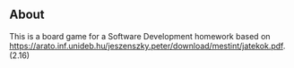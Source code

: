 ## About

This is a board game for a Software Development homework based on https://arato.inf.unideb.hu/jeszenszky.peter/download/mestint/jatekok.pdf. (2.16)